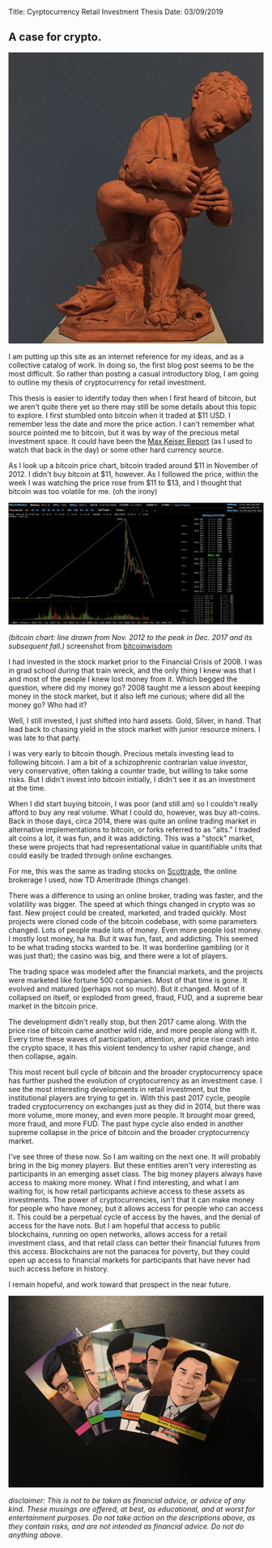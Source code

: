 Title: Cyrptocurrency Retail Investment Thesis
Date: 03/09/2019


## A case for crypto.
![foot](_blog_01.jpg)

I am putting up this site as an internet reference for my ideas,
and as a collective catalog of work. In doing so, the first blog
post seems to be the most difficult. So rather than posting a
casual introductory blog, I am going to outline my thesis of
cryptocurrency for retail investment.

This thesis is easier to identify today then when I first heard
of bitcoin, but we aren't quite there yet so there may still be some
details about this topic to explore. I first stumbled onto
bitcoin when it traded at $11 USD. I remember less the date and more the
price action. I can't remember what source pointed me to bitcoin, but
it was by way of the precious metal investment space. It could have been
the [Max Keiser Report](https://www.rt.com/shows/keiser-report/) (as
I used to watch that back in the day) or some other hard currency source.

As I look up a bitcoin price chart, bitcoin traded around $11 in November of 2012.
I didn't buy bitcoin at $11, however. As I followed the price, within
the week I was watching the price rose from $11 to $13, and I thought that
bitcoin was too volatile for me. (oh the irony)

![chart](_bitcoin_chart.png)

*(bitcoin chart: line drawn from Nov. 2012 to the peak in Dec. 2017 and its
subsequent fall.)*
screenshot from <a href="https://bitcoinwisdom.com/" target="new">bitcoinwisdom</a>

I had invested in the stock market prior to the Financial Crisis of 2008.
I was in grad school during that train wreck, and the only thing I knew was
that I and most of the people I knew lost money from it. Which begged the
question, where did my money go? 2008 taught me a lesson about keeping money
in the stock market, but it also left me curious; where did all the money go?
Who had it?

Well, I still invested, I just shifted into hard assets. Gold, Silver, in hand.
That lead back to chasing yield in the stock market with junior resource miners.
I was late to that party.

I was very early to bitcoin though. Precious metals investing lead to following
bitcoin. I am a bit of a schizophrenic contrarian value investor, very conservative,
often taking a counter trade, but willing to take some risks. But I didn't invest
into bitcoin initially, I didn't see it as an investment at the time.

When I did start buying bitcoin, I was poor (and still am) so I couldn't really
afford to buy any real volume. What I could do, however, was buy alt-coins. Back
in those days, circa 2014, there was quite an online trading market in alternative
implementations to bitcoin, or forks referred to as "alts." I traded alt coins a
lot, it was fun, and it was addicting. This was a "stock" market, these were projects
that had representational value in quantifiable units that could easily be traded through
online exchanges.

For me, this was the same as trading stocks on 
<a href="https://www.tdameritrade.com/scottrade.page" target="new">Scottrade</a>,
the online brokerage I used, now TD Ameritrade (things change).

There was a difference to using an online broker, trading was faster, and the
volatility was bigger. The speed at which things changed in crypto was so fast.
New project could be created, marketed, and traded quickly. Most projects were
cloned code of the bitcoin codebase, with some parameters changed. Lots of people
made lots of money. Even more people lost money. I mostly lost money, ha ha. But
it was fun, fast, and addicting. This seemed to be what trading stocks wanted to
be. It was borderline gambling (or it was just that); the casino was big, and
there were a lot of players.

The trading space was modeled after the financial markets, and the projects were
marketed like fortune 500 companies. Most of that time is gone. It evolved and
matured (perhaps not so much). But it changed. Most of it collapsed on itself, or
exploded from greed, fraud, FUD, and a supreme bear market in the bitcoin price.

The development didn't really stop, but then 2017 came along. With the price rise
of bitcoin came another wild ride, and more people along with it. Every time these
waves of participation, attention, and price rise crash into the crypto space, it
has this violent tendency to usher rapid change, and then collapse, again.

This most recent bull cycle of bitcoin and the broader cryptocurrency space has
further pushed the evolution of cryptocurrency as an investment case. I see the most
interesting developments in retail investment, but the institutional players are
trying to get in. With this past 2017 cycle, people traded cryptocurrency on exchanges
just as they did in 2014, but there was more volume, more money, and even more people.
It brought moar greed, more fraud, and more FUD. The past hype cycle also ended in
another supreme collapse in the price of bitcoin and the broader cryptocurrency market.

I've see three of these now. So I am waiting on the next one. It will probably bring
in the big money players. But these entities aren't very interesting as participants in
an emerging asset class. The big money players always have access to making more money.
What I find interesting, and what I am waiting for, is how retail participants achieve
access to these assets as investments. The power of cryptocurrencies, isn't that it
can make money for people who have money, but it allows access for people who can
access it. This could be a perpetual cycle of access by the haves, and the denial
of access for the have nots. But I am hopeful that access to public blockchains,
running on open networks, allows access for a retail investment class, and that
retail class can better their financial futures from this access. Blockchains are
not the panacea for poverty, but they could open up access to financial markets for
participants that have never had such access before in history.

I remain hopeful, and work toward that prospect in the near future.

![cards](_cryptocards.jpg)   


*disclaimer: This is not to be taken as financial advice, or advice of any kind. These musings are offered, at best, as educational, and at worst for entertainment purposes. Do not take action on the descriptions above, as they contain risks, and are not intended as financial advice. Do not do anything above.*
